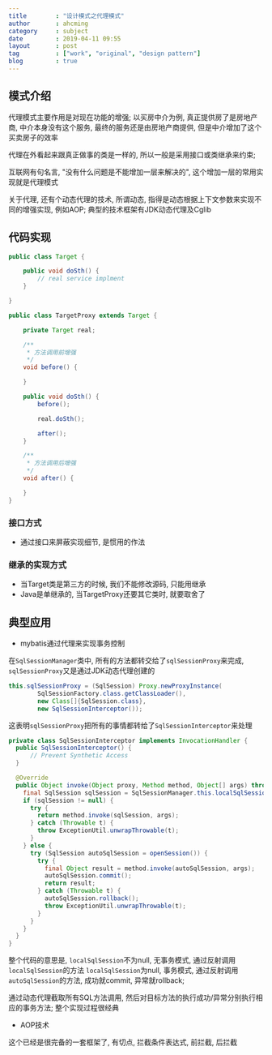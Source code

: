 ```yaml
---
title        : "设计模式之代理模式"
author       : ahcming
category     : subject
date         : 2019-04-11 09:55
layout       : post
tag          : ["work", "original", "design pattern"]
blog         : true
---
```


## 模式介绍

代理模式主要作用是对现在功能的增强; 以买房中介为例, 真正提供房了是房地产商, 中介本身没有这个服务, 最终的服务还是由房地产商提供, 但是中介增加了这个买卖房子的效率

代理在外看起来跟真正做事的类是一样的, 所以一般是采用接口或类继承来约束;  

互联网有句名言, "没有什么问题是不能增加一层来解决的", 这个增加一层的常用实现就是代理模式

关于代理, 还有个动态代理的技术, 所谓动态, 指得是动态根据上下文参数来实现不同的增强实现, 例如AOP; 典型的技术框架有JDK动态代理及Cglib

## 代码实现

```java
public class Target {

    public void doSth() {
        // real service implment
    }

}
```

```java
public class TargetProxy extends Target {

    private Target real;

    /**
     * 方法调用前增强
     */ 
    void before() {

    }

    public void doSth() {
        before();

        real.doSth();

        after();
    }

    /**
     * 方法调用后增强
     */ 
    void after() {

    }
}
```

### 接口方式

- 通过接口来屏蔽实现细节, 是惯用的作法

### 继承的实现方式

- 当Target类是第三方的时候, 我们不能修改源码, 只能用继承
- Java是单继承的, 当TargetProxy还要其它类时, 就要取舍了

## 典型应用

- mybatis通过代理来实现事务控制

在`SqlSessionManager`类中, 所有的方法都转交给了`sqlSessionProxy`来完成, `sqlSessionProxy`又是通过JDK动态代理创建的

```java
this.sqlSessionProxy = (SqlSession) Proxy.newProxyInstance(
        SqlSessionFactory.class.getClassLoader(),
        new Class[]{SqlSession.class},
        new SqlSessionInterceptor());
```

这表明`sqlSessionProxy`把所有的事情都转给了`SqlSessionInterceptor`来处理

```java
private class SqlSessionInterceptor implements InvocationHandler {
  public SqlSessionInterceptor() {
      // Prevent Synthetic Access
  }

  @Override
  public Object invoke(Object proxy, Method method, Object[] args) throws Throwable {
    final SqlSession sqlSession = SqlSessionManager.this.localSqlSession.get();
    if (sqlSession != null) {
      try {
        return method.invoke(sqlSession, args);
      } catch (Throwable t) {
        throw ExceptionUtil.unwrapThrowable(t);
      }
    } else {
      try (SqlSession autoSqlSession = openSession()) {
        try {
          final Object result = method.invoke(autoSqlSession, args);
          autoSqlSession.commit();
          return result;
        } catch (Throwable t) {
          autoSqlSession.rollback();
          throw ExceptionUtil.unwrapThrowable(t);
        }
      }
    }
  }
}
```

整个代码的意思是, `localSqlSession`不为null, 无事务模式, 通过反射调用`localSqlSession`的方法
`localSqlSession`为null, 事务模式, 通过反射调用`autoSqlSession`的方法, 成功就commit, 异常就rollback;

通过动态代理截取所有SQL方法调用, 然后对目标方法的执行成功/异常分别执行相应的事务方法; 整个实现过程很经典

- AOP技术

这个已经是很完备的一套框架了, 有切点, 拦截条件表达式, 前拦截, 后拦截
